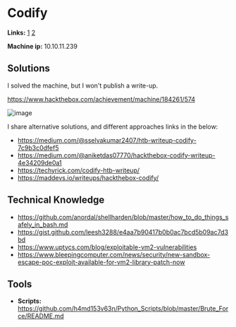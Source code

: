 # Codify

**Links:** [1](https://www.hackthebox.com/machines/Codify)  [2](https://app.hackthebox.com/machines/Codify)

**Machine ip:** 10.10.11.239


## Solutions
I solved the machine, but I won't publish a write-up. 

https://www.hackthebox.com/achievement/machine/184261/574

![image](https://github.com/h4md153v63n/CTFs/assets/5091265/7b947554-6f4f-4026-9232-9a515da49535)

I share alternative solutions, and different approaches links in the below:
+ https://medium.com/@sselvakumar2407/htb-writeup-codify-7c9b3c0dfef5
+ https://medium.com/@aniketdas07770/hackthebox-codify-writeup-4e34209de0a1
+ https://techyrick.com/codify-htb-writeup/
+ https://maddevs.io/writeups/hackthebox-codify/


## Technical Knowledge
+ https://github.com/anordal/shellharden/blob/master/how_to_do_things_safely_in_bash.md
+ https://gist.github.com/leesh3288/e4aa7b90417b0b0ac7bcd5b09ac7d3bd
+ https://www.uptycs.com/blog/exploitable-vm2-vulnerabilities
+ https://www.bleepingcomputer.com/news/security/new-sandbox-escape-poc-exploit-available-for-vm2-library-patch-now

## Tools
+ **Scripts:** https://github.com/h4md153v63n/Python_Scripts/blob/master/Brute_Force/README.md
